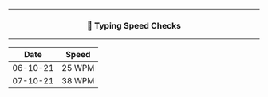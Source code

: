 ------------------------------------------------------------------------

### <p align ="center"> 💢 Typing Speed Checks </p> 

----------------------------------------------------------------------



|   Date      |    Speed    |
| ----------- | ----------- |
| 06-10-21    | 25 WPM      |
| 07-10-21    | 38 WPM      |
  
